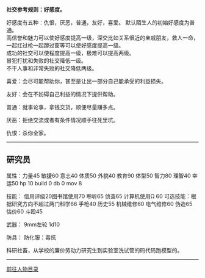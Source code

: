 
**社交参考规则：好感度。**

好感度有五种：仇恨，厌恶，普通，友好，喜爱。
默认陌生人的初始好感度为普通。  
高信誉和魅力可以使好感度提高一级，深交比如关系很近的亲戚朋友，救人一命，一起扛过枪一起蹲过窗等可以使好感度提高一级。  
成功的社交可以使程度提高一级，极难可以提高两级。  
冒犯打扰和失败的社交降低一级。  
不干人事和非常失败的社交降低两级。  

喜爱：会尽可能帮助你，甚至是让出一部分自己能承受的利益损失。

友好：会在不妨碍自己利益的情况下提供帮助。

普通：就事论事，拿钱交货，顺便尽量赚多点。

厌恶：拒绝交流或者有条件情况顺手往死里坑。

仇恨：杀你全家。

----
## 研究员

属性：力量45 敏捷60 意志40 体质50 外貌40 教育90 体型50 智力80 理智40 幸运50 hp 10 build 0 db 0 mov 8

技能： 信用评级20图书馆使用70 聆听65 侦查65 计算机使用Ω 60
可选技能：根据研究方向不超过两门科学66 手枪40 历史55 机械维修60 电气维修60 伪造65 估价60 斗殴45

武器：
9mm左轮 1d10

防具：
防化服：毒抗

科研社畜，从学校的廉价劳动力研究生到实验室洗试管的码代码跑模型的。

---

[前往人物目录](../人物目录.md)
